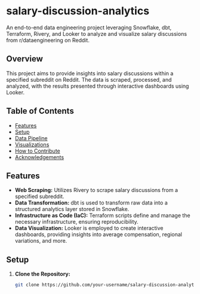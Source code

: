 # salary-discussion-analytics
An end-to-end data engineering project leveraging Snowflake, dbt, Terraform, Rivery, and Looker to analyze and visualize salary discussions from r/dataengineering  on Reddit.

## Overview

This project aims to provide insights into salary discussions within a specified subreddit on Reddit. The data is scraped, processed, and analyzed, with the results presented through interactive dashboards using Looker.

## Table of Contents

- [Features](#features)
- [Setup](#setup)
- [Data Pipeline](#data-pipeline)
- [Visualizations](#visualizations)
- [How to Contribute](#how-to-contribute)
- [Acknowledgements](#acknowledgements)

## Features

- **Web Scraping:** Utilizes Rivery to scrape salary discussions from a specified subreddit.
- **Data Transformation:** dbt is used to transform raw data into a structured analytics layer stored in Snowflake.
- **Infrastructure as Code (IaC):** Terraform scripts define and manage the necessary infrastructure, ensuring reproducibility.
- **Data Visualization:** Looker is employed to create interactive dashboards, providing insights into average compensation, regional variations, and more.

## Setup

1. **Clone the Repository:**
   ```bash
   git clone https://github.com/your-username/salary-discussion-analytics.git
   ```
